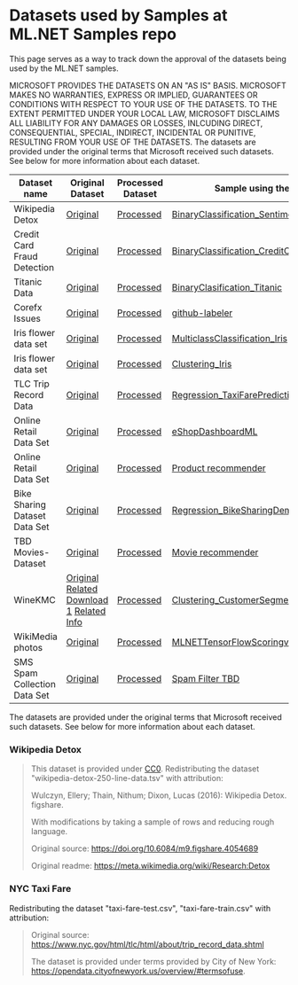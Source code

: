 # Datasets used by Samples at ML.NET Samples repo

This page serves as a way to track down the approval of the datasets being used by the ML.NET samples.

MICROSOFT PROVIDES THE DATASETS ON AN "AS IS" BASIS. MICROSOFT MAKES NO WARRANTIES, EXPRESS OR IMPLIED, GUARANTEES OR CONDITIONS WITH RESPECT TO YOUR USE OF THE DATASETS. TO THE EXTENT PERMITTED UNDER YOUR LOCAL LAW, MICROSOFT DISCLAIMS ALL LIABILITY FOR ANY DAMAGES OR LOSSES, INLCUDING DIRECT, CONSEQUENTIAL, SPECIAL, INDIRECT, INCIDENTAL OR PUNITIVE, RESULTING FROM YOUR USE OF THE DATASETS.
The datasets are provided under the original terms that Microsoft received such datasets. See below for more information about each dataset.

|  Dataset name   | Original Dataset | Processed Dataset |       Sample using the Dataset        | Approval Status |
|-----------------|------------------|--------------------|----------------------------------------|--------|
| Wikipedia Detox |   [Original](https://meta.wikimedia.org/wiki/Research:Detox/Data_Release)   | [Processed](https://github.com/dotnet/machinelearning-samples/tree/master/samples/csharp/getting-started/BinaryClassification_SentimentAnalysis/datasets)                   | [BinaryClassification_SentimentAnalysis](https://github.com/dotnet/machinelearning-samples/tree/master/samples/csharp/getting-started/BinaryClassification_SentimentAnalysis) | PENDING |
| Credit Card Fraud Detection |    [Original](https://www.kaggle.com/mlg-ulb/creditcardfraud)  |    [Processed](https://github.com/dotnet/machinelearning-samples/tree/master/samples/csharp/getting-started/BinaryClassification_CreditCardFraudDetection/CreditCardFraudDetection.Trainer/assets/input) | [BinaryClassification_CreditCardFraudDetection](https://github.com/dotnet/machinelearning-samples/tree/master/samples/csharp/getting-started/BinaryClassification_CreditCardFraudDetection) | PENDING |
| Titanic Data |    [Original](http://biostat.mc.vanderbilt.edu/wiki/pub/Main/DataSets/titanic.html)  |    [Processed](https://github.com/dotnet/machinelearning-samples/tree/master/datasets) | [BinaryClasification_Titanic](https://github.com/dotnet/machinelearning-samples/tree/master/samples/csharp/getting-started/BinaryClasification_Titanic) | PENDING |
|  Corefx Issues  |  [Original](https://github.com/dotnet/corefx/issues)  |   [Processed](https://github.com/dotnet/machinelearning-samples/blob/master/datasets/corefx-issues-train.tsv)   |   [github-labeler](https://github.com/dotnet/machinelearning-samples/tree/master/samples/csharp/end-to-end-apps/github-labeler)    |  PENDING |
|  Iris flower data set  |  [Original](https://en.wikipedia.org/wiki/Iris_flower_data_set#Use_of_the_data_set)  |   [Processed](https://github.com/dotnet/machinelearning-samples/tree/master/datasets)   |   [MulticlassClassification_Iris](https://github.com/dotnet/machinelearning-samples/tree/master/samples/csharp/getting-started/MulticlassClassification_Iris)    |  PENDING |
|  Iris flower data set  |  [Original](https://en.wikipedia.org/wiki/Iris_flower_data_set#Use_of_the_data_set)  |   [Processed](https://github.com/dotnet/machinelearning-samples/tree/master/datasets)   |   [Clustering_Iris](https://github.com/dotnet/machinelearning-samples/tree/master/samples/csharp/getting-started/Clustering_Iris)    |  PENDING |
|  TLC Trip Record Data  |  [Original](http://www.nyc.gov/html/tlc/html/about/trip_record_data.shtml)  |   [Processed](https://github.com/dotnet/machinelearning-samples/tree/master/datasets)   |   [Regression_TaxiFarePrediction](https://github.com/dotnet/machinelearning-samples/tree/master/samples/csharp/getting-started/Regression_TaxiFarePrediction)    |  PENDING |
|  Online Retail Data Set   |  [Original](http://archive.ics.uci.edu/ml/datasets/online+retail)  |   [Processed](https://github.com/dotnet/machinelearning-samples/tree/master/samples/csharp/end-to-end-apps/eShopDashboardML/src/eShopForecastModelsTrainer/data)   |   [eShopDashboardML](https://github.com/dotnet/machinelearning-samples/tree/master/samples/csharp/end-to-end-apps/eShopDashboardML)    |  PENDING |
|  Online Retail Data Set   |  [Original](http://archive.ics.uci.edu/ml/datasets/online+retail)  |   [Processed](http://TBD)   |   [Product recommender](http://TBD)    |  PENDING |
|  Bike Sharing Dataset Data Set  |  [Original](https://archive.ics.uci.edu/ml/datasets/bike+sharing+dataset)  |   [Processed](https://github.com/dotnet/machinelearning-samples/tree/master/samples/csharp/getting-started/Regression_BikeSharingDemand/BikeSharingDemandConsoleApp/data)   |   [Regression_BikeSharingDemand](https://github.com/dotnet/machinelearning-samples/tree/master/samples/csharp/getting-started/Regression_BikeSharingDemand)    |  PENDING |
|  TBD Movies-Dataset  |  [Original](http://TBD)  |   [Processed](http://TBD)   |   [Movie recommender](http://TBD)    |  PENDING |
|  WineKMC  |  [Original](https://media.wiley.com/product_ancillary/6X/11186614/DOWNLOAD/ch02.zip) [Related Download 1](http://blog.yhat.com/static/misc/data/WineKMC.xlsx ) [Related Info](http://blog.yhat.com/posts/customer-segmentation-using-python.html) |   [Processed](https://github.com/dotnet/machinelearning-samples/tree/master/samples/csharp/getting-started/Clustering_CustomerSegmentation/CustomerSegmentation.Train/assets/inputs)   |   [Clustering_CustomerSegmentation](https://github.com/dotnet/machinelearning-samples/tree/master/samples/csharp/getting-started/Clustering_CustomerSegmentation)    |  PENDING |
|  WikiMedia photos  |  [Original](https://commons.wikimedia.org/wiki/Category:Images)  |   [Processed](https://github.com/CESARDELATORRE/MLNETTensorFlowScoringv06API/tree/features/dynamicApi/src/ImageClassification/assets/inputs/images)   |   [MLNETTensorFlowScoringv06API ](https://github.com/CESARDELATORRE/MLNETTensorFlowScoringv06API)    |  PENDING |
|  SMS Spam Collection Data Set  |  [Original](https://archive.ics.uci.edu/ml/datasets/SMS+Spam+Collection)  |   [Processed](http://TBD)   |   [Spam Filter TBD](http://TBD)    |  PENDING |



The datasets are provided under the original terms that Microsoft received such datasets. See below for more information about each dataset.

### Wikipedia Detox

>This dataset is provided under [CC0](https://creativecommons.org/share-your-work/public-domain/cc0/). Redistributing the dataset "wikipedia-detox-250-line-data.tsv" with attribution:
>
> Wulczyn, Ellery; Thain, Nithum; Dixon, Lucas (2016): Wikipedia Detox. figshare.
>
>With modifications by taking a sample of rows and reducing rough language.
>
>Original source: https://doi.org/10.6084/m9.figshare.4054689
>
>Original readme: https://meta.wikimedia.org/wiki/Research:Detox


### NYC Taxi Fare

Redistributing the dataset "taxi-fare-test.csv", "taxi-fare-train.csv" with attribution:

> Original source: https://www.nyc.gov/html/tlc/html/about/trip_record_data.shtml
> 
> The dataset is provided under terms provided by City of New York: https://opendata.cityofnewyork.us/overview/#termsofuse.






